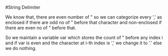 #String Delimiter

We know that, there are even number of " so we can categorize every ',' as enclosed 
if there are odd no of " before that character and non-enclosed if there are 
even no of " before that.

So we maintain a variable var which stores the count of " before any index i and 
if var is even and the character at i-th index is ',' we change it to '.' else we do nothing. 
